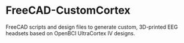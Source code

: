 # FreeCAD-CustomCortex
FreeCAD scripts and design files to generate custom, 3D-printed EEG headsets based on OpenBCI UltraCortex IV designs. 
